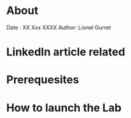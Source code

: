 # About
Date : XX Xxx XXXX
Author: Lionel Gurret
# LinkedIn article related
# Prerequesites
# How to launch the Lab
